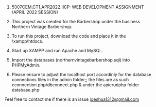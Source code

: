 1. 5007CEM.CT1.APR2022.IICP: WEB DEVELOPMENT ASSIGNMENT (APRIL 2022 SESSION)

2. This project was created for the Barbershop under the business Northern Vintage Barbershop.

3. To run this project, download the code and place it in the \xampp\htdocs.

4. Start up XAMPP and run Apache and MySQL.

5. Import the databases (northernvintagebarbershop.sql) into PHPMyAdmin.

6. Please ensure to adjust the localhost port accordinly for the database connections files in the admin folder;; the files are as such cconnection.php/dbconnect.php & under the apicrudphp folder database.php

Feel free to contact me if there is an issue
joeshua1312@gmail.com

